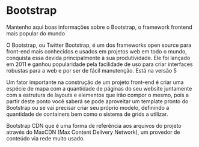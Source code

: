 # Bootstrap
Mantenho aqui boas informações sobre o Bootstrap, o framework frontend mais popular do mundo

O Bootstrap, ou Twitter Bootstrap, é um dos frameworks open source para front-end mais conhecidos e usados em projetos web em todo o mundo, conquista essa devida principalmente à sua produtividade. Ele foi lançado em 2011 e ganhou popularidade pela facilidade de uso para criar interfaces robustas para a web e por ser de fácil manutenção.
Está na versão 5

Um fator importante na construção de um projeto front-end é criar uma espécie de mapa com a quantidade de páginas do seu website juntamente com a estrutura de layouts e elementos que irão compor o mesmo, pois a partir deste ponto você saberá se pode aproveitar um template pronto do Bootstrap ou se vai precisar criar seu próprio modelo, definindo a quantidade de containers bem como o sistema de grids a utilizar.

Bootstrap CDN que é uma forma de referência aos arquivos do projeto através do MaxCDN (Max Content Delivery Network), um provedor de conteúdo via rede muito usado.

